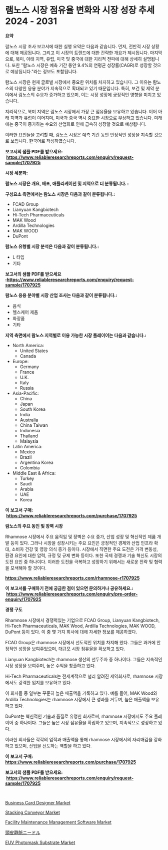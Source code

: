 <p><h1>램노스 시장 점유율 변화와 시장 성장 추세 2024 - 2031</h1></p><p><strong>요약</strong></p>
<p><p>람노스 시장 조사 보고서에 대한 실행 요약은 다음과 같습니다. 먼저, 전반적 시장 상황에 대해 제공됩니다. 그리고 이 시장의 트렌드에 대한 간략한 개요가 제시됩니다. 마지막으로, 북미, 아태 지역, 유럽, 미국 및 중국에 대한 지리적 전파에 대해 상세히 설명됩니다. 또한 "람노스 시장은 예측 기간 동안 9.4%의 연평균 성장률(CAGR)로 성장할 것으로 예상됩니다."라는 정보도 포함됩니다.</p><p>람노스 시장은 현재 글로벌 시장에서 중요한 위치를 차지하고 있습니다. 그 이유는 람노스의 다양한 응용 분야가 지속적으로 확대되고 있기 때문입니다. 특히, 보건 및 제약 분야에서 람노스의 수요가 증가하고 있으며, 이는 시장 성장에 긍정적인 영향을 미치고 있습니다.</p><p>지리적으로, 북미 지역은 람노스 시장에서 가장 큰 점유율을 보유하고 있습니다. 이어 아태 지역과 유럽이 이어지며, 미국과 중국 역시 중요한 시장으로 부상하고 있습니다. 미래에는 중국이 증가하는 수요와 산업화로 인해 급속히 성장할 것으로 예상됩니다.</p><p>이러한 요인들을 고려할 때, 람노스 시장은 예측 기간 동안 안정적인 성장을 지속할 것으로 보입니다. 한국어로 작성하였습니다.</p></p>
<p><strong>보고서의 샘플 PDF를 받으세요: &nbsp;<a href="https://www.reliableresearchreports.com/enquiry/request-sample/1707925">https://www.reliableresearchreports.com/enquiry/request-sample/1707925</a></strong></p>
<p><strong>시장 세분화:</strong></p>
<p><strong> 람노스 시장은 개요, 배포, 애플리케이션 및 지역으로 더 분류됩니다. :</strong></p>
<p><strong>구성요소 측면에서는 람노스 시장은 다음과 같이 분류됩니다.:</strong></p>
<p><ul><li>FCAD Group</li><li>Lianyuan Kangbiotech</li><li>Hi-Tech Pharmaceuticals</li><li>MAK Wood</li><li>Ardilla Technologies</li><li>MAK WOOD</li><li>DuPont</li></ul></p>
<p><strong> 람노스 유형별 시장 분석은 다음과 같이 분류됩니다.:</strong></p>
<p><ul><li>L 타입</li><li>기타</li></ul></p>
<p><strong>보고서의 샘플 PDF를 받으세요 :<a href="https://www.reliableresearchreports.com/enquiry/request-sample/1707925">https://www.reliableresearchreports.com/enquiry/request-sample/1707925</a></strong></p>
<p><strong> 람노스 응용 분야별 시장 산업 조사는 다음과 같이 분류됩니다.:</strong></p>
<p><ul><li>음식</li><li>헬스케어 제품</li><li>화장품</li><li>기타</li></ul></p>
<p><strong>지역 측면에서 람노스 지역별로 이용 가능한 시장 플레이어는 다음과 같습니다.:</strong></p>
<p><ul>
    <li>
        North America:
        <ul>
            <li>United States</li>
            <li>Canada</li>
        </ul>
    </li>
    <li>
        Europe:
        <ul>
            <li>Germany</li>
            <li>France</li>
            <li>U.K.</li>
            <li>Italy</li>
            <li>Russia</li>
        </ul>
    </li>
    <li>
        Asia-Pacific:
        <ul>
            <li>China</li>
            <li>Japan</li>
            <li>South Korea</li>
            <li>India</li>
            <li>Australia</li>
            <li>China Taiwan</li>
            <li>Indonesia</li>
            <li>Thailand</li>
            <li>Malaysia</li>
        </ul>
    </li>
    <li>
        Latin America:
        <ul>
            <li>Mexico</li>
            <li>Brazil</li>
            <li>Argentina Korea</li>
            <li>Colombia</li>
        </ul>
    </li>
    <li>
        Middle East & Africa:
        <ul>
            <li>Turkey</li>
            <li>Saudi</li>
            <li>Arabia</li>
            <li>UAE</li>
            <li>Korea</li>
        </ul>
    </li>
    </ul></p>
<p><strong>이 보고서 구매: &nbsp;<a href="https://www.reliableresearchreports.com/purchase/1707925">https://www.reliableresearchreports.com/purchase/1707925</a></strong></p>
<p><strong>람노스의 주요 동인 및 장벽 시장</strong></p>
<p><p>Rhamnose 시장에서 주요 움직임 및 장벽은 수요 증가, 산업 성장 및 혁신적인 제품 개발 등이 있다. 그러나 시장을 성장시키는 주요 요인은 긍정적인 경제와 산업 인프라 확대, 소비자 건강 및 영양 의식 증가 등이다. 시장에서 직면한 주요 도전은 가격 변동성, 환경 요인에 대한 압력, 규정 및 규제 변화 등이다. 또한 국제 경쟁과 기술 혁신도 시장의 도전 요인 중 하나이다. 이러한 도전을 극복하고 성장하기 위해서는 새로운 전략 및 협력을 모색해야 할 것이다.</p></p>
<p><strong><a href="https://www.reliableresearchreports.com/rhamnose-r1707925">https://www.reliableresearchreports.com/rhamnose-r1707925</a></strong></p>
<p><strong>이 보고서를 구매하기 전에 궁금한 점이 있으면 문의하거나 공유하세요.: &nbsp;<a href="https://www.reliableresearchreports.com/enquiry/pre-order-enquiry/1707925">https://www.reliableresearchreports.com/enquiry/pre-order-enquiry/1707925</a></strong></p>
<p><strong>경쟁 구도</strong></p>
<p><p>Rhamnose 시장에서 경쟁력있는 기업으로 FCAD Group, Lianyuan Kangbiotech, Hi-Tech Pharmaceuticals, MAK Wood, Ardilla Technologies, MAK WOOD, DuPont 등이 있다. 이 중 몇 가지 회사에 대해 자세한 정보를 제공하겠다. </p><p>FCAD Group은 rhamnose 시장에서 선도적인 위치를 차지해 왔다. 그들은 과거에 안정적인 성장을 보여주었으며, 대규모 시장 점유율을 확보하고 있다. </p><p>Lianyuan Kangbiotech는 rhamnose 생산의 선두주자 중 하나이다. 그들은 지속적인 시장 성장을 보여주며, 높은 수익을 창출하고 있다. </p><p>Hi-Tech Pharmaceuticals는 전세계적으로 널리 알려진 제약회사로, rhamnose 시장에서도 강력한 입지를 보유하고 있다. </p><p>이 회사들 중 일부는 꾸준히 높은 매출액을 기록하고 있다. 예를 들어, MAK Wood와 Ardilla Technologies는 rhamnose 시장에서 큰 성과를 거두며, 높은 매출액을 보유하고 있다. </p><p>DuPont는 혁신적인 기술과 품질로 유명한 회사로써, rhamnose 시장에서도 주요 플레이어 중 하나이다. 그들은 높은 시장 점유율을 확립하고 있으며, 지속적으로 성장하고 있다. </p><p>이러한 회사들은 각각의 업적과 매출액을 통해 rhamnose 시장에서의 자리매김을 강화하고 있으며, 산업을 선도하는 역할을 하고 있다.</p></p>
<p><strong>이 보고서 구매: &nbsp; <a href="https://www.reliableresearchreports.com/purchase/1707925">https://www.reliableresearchreports.com/purchase/1707925</a></strong></p>
<p><strong>보고서의 샘플 PDF를 받으세요: &nbsp;<a href="https://www.reliableresearchreports.com/enquiry/request-sample/1707925">https://www.reliableresearchreports.com/enquiry/request-sample/1707925</a></strong><strong></strong></p>
<p>&nbsp;</p>
<p><p><a href="https://github.com/ruddyyedelwadw/Market-Research-Report-List-2/blob/main/business-card-designer-market.md">Business Card Designer Market</a></p><p><a href="https://view.publitas.com/reportprime-1/stacking-conveyor-market-trends-forecast-and-competitive-analysis-to-2031/">Stacking Conveyor Market</a></p><p><a href="https://github.com/jaidynmorantestelletmjzya/Market-Research-Report-List-2/blob/main/facility-maintenance-management-software-market.md">Facility Maintenance Management Software Market</a></p><p><a href="https://github.com/SantosDicki04/Market-Research-Report-List-1/blob/main/689185325347.md">頭皮静脈ニードル</a></p><p><a href="https://angry-finch-aaf.notion.site/EUV-Photomask-Substrate-Market-The-Key-To-Successful-Business-Strategy-Forecast-Till-2031-803e80df200a43e8b1383e98caf7483f">EUV Photomask Substrate Market</a></p></p>
